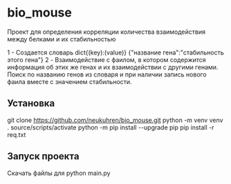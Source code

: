 # bio_mouse
Проект для определения корреляции количества взаимодействия между белками и их стабильностью

1 - Создается словарь dict{(key):(value)} {"название гена":"стабильность этого гена"}
2 - Взаимодействие с фаилом, в котором содержится информация об этих же генах и их взаимодействии с другими генами. Поиск по названию генов из словаря и при наличии запись нового фаила вместе с значением стабильности. 
## Установка
git clone https://github.com/neukuhren/bio_mouse.git
python -m venv venv
. source/scripts/activate
python -m pip install --upgrade pip
pip install -r req.txt

## Запуск проекта
Скачать файлы для 
python main.py
